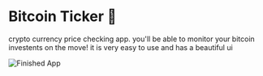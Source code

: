 


# Bitcoin Ticker 🤑






 crypto currency price checking app. you'll be able to monitor your bitcoin investents on the move!
 it is very easy to use and has a beautiful ui

![Finished App](https://github.com/londonappbrewery/Images/blob/master/bitcoin-flutter-demo.gif)

